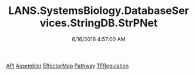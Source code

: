 ﻿---
title: LANS.SystemsBiology.DatabaseServices.StringDB.StrPNet
date: 6/16/2016 4:57:00 AM
---

[API](T-LANS.SystemsBiology.DatabaseServices.StringDB.StrPNet.API.html)
[Assembler](T-LANS.SystemsBiology.DatabaseServices.StringDB.StrPNet.Assembler.html)
[EffectorMap](T-LANS.SystemsBiology.DatabaseServices.StringDB.StrPNet.EffectorMap.html)
[Pathway](T-LANS.SystemsBiology.DatabaseServices.StringDB.StrPNet.Pathway.html)
[TFRegulation](T-LANS.SystemsBiology.DatabaseServices.StringDB.StrPNet.TFRegulation.html)
